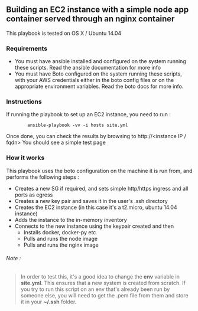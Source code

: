 Building an EC2 instance with a simple node app container served through an nginx container
-------------------------------------------
 This playbook is tested on OS X / Ubuntu 14.04

### Requirements
* You must have ansible installed and configured on the system running these scripts. Read the ansible documentation for more info
* You must have Boto configured on the system running these scripts, with your AWS credentials either in the boto config files or on the appropriate environment variables. Read the boto docs for more info.

### Instructions
If running the playbook to set up an EC2 instance, you need to run : 
```
        ansible-playbook -vv -i hosts site.yml
```
Once done, you can check the results by browsing to http://<instance IP / fqdn>
You should see a simple test page 

### How it works
This playbook uses the boto configuration on the machine it is run from, and performs the following steps :
- Creates a new SG if required, and sets simple http/https ingress and all ports as egress
- Creates a new key pair and saves it in the user's .ssh directory
- Creates the EC2 instance (in this case it's a t2.micro, ubuntu 14.04 instance)
- Adds the instance to the in-memory inventory
- Connects to the new instance using the keypair created and then 
  - Installs docker, docker-py etc
  - Pulls and runs the node image
  - Pulls and runs the nginx image

###### Note : 
> In order to test this, it's a good idea to change the **env** variable in **site.yml**. This ensures that a new system is created from scratch. If you try to run this script on an env that's already been run by someone else, you will need to get the .pem file from them and store it in your **~/.ssh** folder. 
